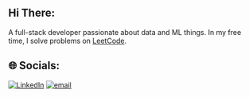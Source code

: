 ## Hi There:
A full-stack developer passionate about data and ML things. In my free time, I solve problems on [LeetCode](https://leetcode.com/u/romeomanoela).


## 🌐 Socials:
[![LinkedIn](https://img.shields.io/badge/LinkedIn-%230077B5.svg?logo=linkedin&logoColor=white)](https://linkedin.com/in/romeo-manoela18) [![email](https://img.shields.io/badge/Email-D14836?logo=gmail&logoColor=white)](mailto:romeomanoela18@gmail.com) 

